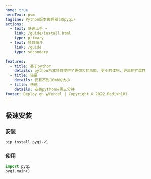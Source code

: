```yaml
---
home: true
heroText: pvm
tagline: Python版本管理器(原pyqi)
actions:
  - text: 快速上手 →
    link: /guide/install.html
    type: primary
  - text: 项目简介
    link: /guide
    type: secondary

features:
  - title: 基于python
    details: python为本项目提供了更强大的功能，更小的体积，更高的扩展性
  - title: 轻量
    details: 仅有不到10mb的大小
  - title: 快速
    details: 安装python只需三分钟
footer: Deploy on ▲Vercel | Copyright © 2022 Redish101
---
```

## 极速安装
### 安装
```bash
pip install pyqi-v1
```
### 使用
```python
import pyqi
pyqi.main()
```
